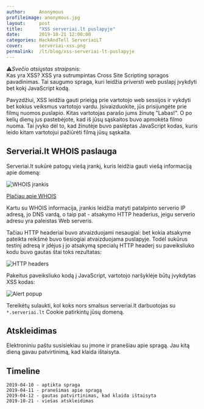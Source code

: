 ```yaml
---
author:     Anonymous
profileimage: anonymous.jpg
layout:     post
title:      "XSS serveriai.lt puslapyje"
date:       2019-10-21 12:00:00
categories: HackAndTell ServeriaiLT
cover:      serveriai-xss.png
permalink:  /lt/blog/xss-serveriai-lt-puslapyje
---
```


⚠️*Svečio atsiųstas straipsnis:*  
Kas yra XSS? XSS yra sutrumpintas Cross Site Scripting spragos pavadinimas. Tai saugumo spraga, kuri leidžia priversti web puslapį įvykdyti bet kokį JavaScript kodą.

Pavyzdžiui, XSS leidžia gauti prieigą prie vartotojo web sessijos ir vykdyti bet kokius veiksmus vartotojo vardu. Įsivaizduokite, jūs prisijungėte prie filmų nuomos puslapio. Kitas vartotojas parašo jums žinutę "Labas!". O po kelių dienų jus pastebėjote, kad iš jūsų sąskaitos buvo apmokėta filmo nuoma. Tai įvyko dėl to, kad žinutėje buvo paslėptas JavaScript kodas, kuris leido kitam vartotojui pažiūrėti filmą jūsų sąskaita.


## Serveriai.lt WHOIS paslauga

Serveriai.lt sukūrė patogų viešą įrankį, kuris leidžia gauti viešą informaciją apie domeną:

![WHOIS įrankis](xss-serveriai-whois.jpg)

[Plačiau apie WHOIS](https://en.wikipedia.org/wiki/WHOIS)

Kartu su WHOIS informacija, įrankis leidžia matyti patalpinto serverio IP adresą, jo DNS vardą, o taip pat - atsakymo HTTP headerius, jeigu serverio adresu yra paleistas Web serveris.

Tačiau HTTP headeriai buvo atvaizduojami nesaugiai: bet kokia atsakyme pateikta reikšmė buvo tiesiogiai atvaizduojama puslapyje. Todėl sukūrus testinį adresą ir įdėjus į jo atsakymą specialų HTTP headerį su paveiksliuko kodu buvo gautas štai toks rezultatas:

![HTTP headers](xss-serveriai-http-headers.jpg)

Pakeitus paveiksliuko kodą į JavaScript, vartotojo naršyklėje būtų įvykdytas XSS kodas:

![Alert popup](xss-serveriai-alert-popup.jpg)

Tereikėtų sulaukti, kol koks nors smalsus serveriai.lt darbuotojas su `*.serveriai.lt` Cookie patirkintų jūsų domeną.


## Atskleidimas

Elektroniniu paštu susisiekiau su įmone ir pranešiau apie spragą. Jau kitą dieną gavau patvirtinimą, kad klaida ištaisyta.


## Timeline

```
2019-04-10 - aptikta spraga
2019-04-11 - pranešimas apie spragą
2019-04-12 - gautas patvirtinimas, kad klaida ištaisyta
2019-10-21 - viešas atskleidimas
```